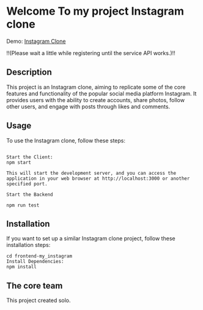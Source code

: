 # Welcome To my project Instagram clone
Demo: [Instagram Clone](https://insagram-client.vercel.app/register)

!!(Please wait a little while registering until the service API works.)!!

## Description
This project is an Instagram clone, aiming to replicate some of the core features and functionality of the popular social media platform Instagram. It provides users with the ability to create accounts, share photos, follow other users, and engage with posts through likes and comments.


## Usage
To use the Instagram clone, follow these steps:
``````

Start the Client:
npm start

This will start the development server, and you can access the application in your web browser at http://localhost:3000 or another specified port.

Start the Backend

npm run test

``````



## Installation
If you want to set up a similar Instagram clone project, follow these installation steps:

``````
cd frontend-my_instagram
Install Dependencies:
npm install
``````


## The core team

This project created solo.
